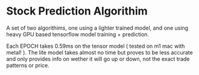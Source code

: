 # Stock Prediction Algorithim

A set of two algorithims, one using a lighter trained model,
and one using heavy GPU based tensorflow model training + prediction.

Each EPOCH takes 0.59ms on the tensor model ( tested on m1 mac with metal! ). The lite model takes almost no time but proves to be less accurate and only provides info 
on wether it will go up or down, not the exact trade patterns or price.
